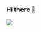 ### Hi there :wave:

<!--
**EwwPhysics/EwwPhysics** is a ✨ _special_ ✨ repository because its `README.md` (this file) appears on your GitHub profile.

Here are some ideas to get you started:

- 🔭 I’m currently working on ...
- 🌱 I’m currently learning ...
- 👯 I’m looking to collaborate on ...
- 🤔 I’m looking for help with ...
- 💬 Ask me about ...
- 📫 How to reach me: ...
- 😄 Pronouns: she/her
- ⚡ Fun fact: ...
- I'm EwwPhysics, a high school student interested in programming, biochemistry, and... not much else. I'm currently teaching myself Python and learning Java in school.
-->


<img align="left" src="https://github-readme-stats.vercel.app/api?username=EwwPhysics&show_icons=true&theme=tokyonight&hide=stars">
